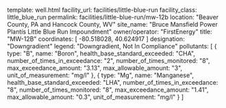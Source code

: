 template: well.html
facility_url: facilities/little-blue-run
facility_class: little_blue_run
permalink: facilities/little-blue-run/mw-12b
location: "Beaver County, PA and Hancock County, WV"
site_name: "Bruce Mansfield Power Plantís Little Blue Run Impoundment"
owner/operator: "FirstEnergy"
title: "MW-12B"
coordinates: [
  -80.518028,
  40.624917
]
designation: "Downgradient"
legend: "Downgradient, Not In Compliance"
pollutants: [
  {
  type: "B",
  name: "Boron",
  health_base_standard_exceeded: "CHA",
  number_of_times_in_exceedance: "2",
  number_of_times_monitored: "8",
  max_exceedance_amount: "3.13",
  max_allowable_amount: "3",
  unit_of_measurement: "mg/l"
  },
  {
  type: "Mg",
  name: "Manganese",
  health_base_standard_exceeded: "LHA",
  number_of_times_in_exceedance: "8",
  number_of_times_monitored: "8",
  max_exceedance_amount: "1.41",
  max_allowable_amount: "0.3",
  unit_of_measurement: "mg/l"
  }
]

